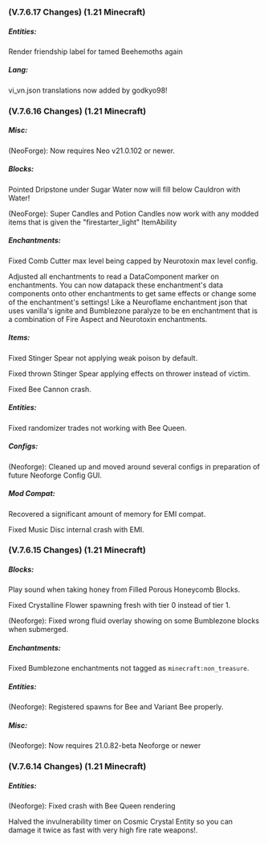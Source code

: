 ### **(V.7.6.17 Changes) (1.21 Minecraft)**

##### Entities:
Render friendship label for tamed Beehemoths again

##### Lang:
vi_vn.json translations now added by godkyo98! 


### **(V.7.6.16 Changes) (1.21 Minecraft)**

##### Misc:
(NeoForge): Now requires Neo v21.0.102 or newer.

##### Blocks:
Pointed Dripstone under Sugar Water now will fill below Cauldron with Water!

(NeoForge): Super Candles and Potion Candles now work with any modded items that is given the "firestarter_light" ItemAbility

##### Enchantments:
Fixed Comb Cutter max level being capped by Neurotoxin max level config.

Adjusted all enchantments to read a DataComponent marker on enchantments. 
 You can now datapack these enchantment's data components onto other enchantments to get same effects or change some of the enchantment's settings!
 Like a Neuroflame enchantment json that uses vanilla's ignite and Bumblezone paralyze to be en enchantment that is a combination of Fire Aspect and Neurotoxin enchantments.

##### Items:
Fixed Stinger Spear not applying weak poison by default.

Fixed thrown Stinger Spear applying effects on thrower instead of victim.

Fixed Bee Cannon crash.

##### Entities:
Fixed randomizer trades not working with Bee Queen.

##### Configs:
(Neoforge): Cleaned up and moved around several configs in preparation of future Neoforge Config GUI.

##### Mod Compat:
Recovered a significant amount of memory for EMI compat.

Fixed Music Disc internal crash with EMI.


### **(V.7.6.15 Changes) (1.21 Minecraft)**

##### Blocks:
Play sound when taking honey from Filled Porous Honeycomb Blocks.

Fixed Crystalline Flower spawning fresh with tier 0 instead of tier 1.

(Neoforge): Fixed wrong fluid overlay showing on some Bumblezone blocks when submerged.

##### Enchantments:
Fixed Bumblezone enchantments not tagged as `minecraft:non_treasure`.

##### Entities:
(Neoforge): Registered spawns for Bee and Variant Bee properly.

##### Misc:
(Neoforge): Now requires 21.0.82-beta Neoforge or newer


### **(V.7.6.14 Changes) (1.21 Minecraft)**

##### Entities:
(Neoforge): Fixed crash with Bee Queen rendering

Halved the invulnerability timer on Cosmic Crystal Entity so you can damage it twice as fast with very high fire rate weapons!.
